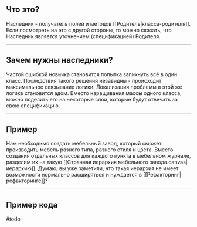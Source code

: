 ## Что это?
Наследник - получатель полей и методов [[Родитель|класса-родителя]]. Если посмотреть на это с другой стороны, то можно сказать, что Наследник является уточнением (спецификацией) Родителя.

---

## Зачем нужны наследники?
Частой ошибкой новичка становится попытка запихнуть всё в один класс. Последствия такого решения незавидны - происходит максимальное связывание логики. Локализация проблемы в этой же логике становится адом.
Вместо наращивания массы одного класса, можно поделить его на некоторые слои, которые будут отвечать за свою спецификацию.

---

## Пример
Нам необходимо создать мебельный завод, который сможет производить мебель разного типа, разного стиля и цвета. Вместо создания отдельных классов для каждого пункта в мебельном журнале, разделим их на такую [[Странная иерархия мебельного завода.canvas|иерархию]]. Думаю, вы уже заметили, что такая иерархия не имеет возможности нормально расширяться и нуждается в [[Рефакторинг|рефакторинге]]?

---

## Пример кода
#todo